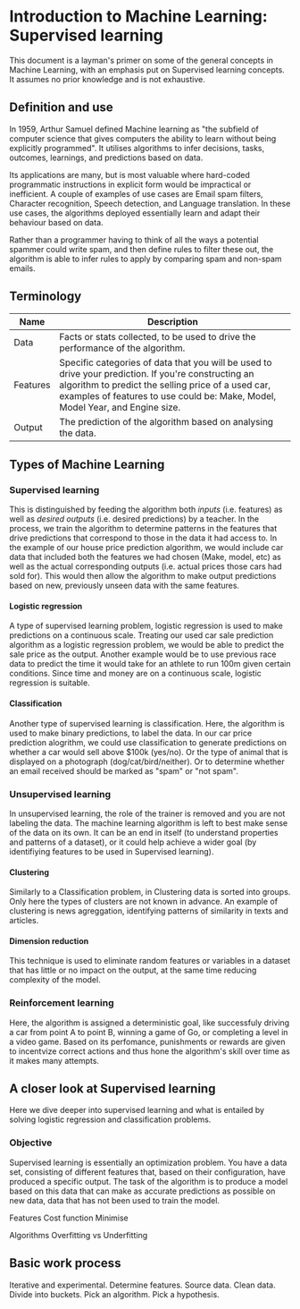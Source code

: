 # Introduction to Machine Learning: Supervised learning
This document is a layman's primer on some of the general concepts in
Machine Learning, with an emphasis put on Supervised learning concepts. It
assumes no prior knowledge and is not exhaustive.

## Definition and use 
In 1959, Arthur Samuel defined Machine learning as "the subfield of computer science that gives computers the ability to learn without being explicitly programmed". It utilises algorithms to infer decisions, tasks, outcomes, learnings, and predictions based on data.

Its applications are many, but is most valuable where hard-coded programmatic instructions in explicit form would be impractical or inefficient. A couple of examples of use cases are Email spam filters, Character recognition, Speech detection, and Language translation. In these use cases, the algorithms deployed essentially learn and adapt their behaviour based on data. 

Rather than a programmer having to think of all the ways a potential spammer could write spam, and then define rules to filter these out, the algorithm is able to infer rules to apply by comparing spam and non-spam emails. 

## Terminology

Name | Description
-----|--------
Data | Facts or stats collected, to be used to drive the performance of the algorithm. 
Features | Specific categories of data that you will be used to drive your prediction. If you're constructing an algorithm to predict the selling price of a used car, examples of features to use could be: Make, Model, Model Year, and Engine size.
Output | The prediction of the algorithm based on analysing the data.|

## Types of Machine Learning
### Supervised learning
This is distinguished by feeding the algorithm both _inputs_ (i.e. features) as well as _desired outputs_ (i.e. desired  predictions) by a teacher. In the process, we train the algorithm to determine patterns in the features that drive predictions that correspond to those in the data it had access to. In the example of our house price prediction algorithm, we would include car data that included both the features we had chosen (Make, model, etc) as well as the actual corresponding outputs (i.e. actual prices those cars had sold for). This would then allow the algorithm to make output predictions based on new, previously unseen data with the same features.

#### Logistic regression
A type of supervised learning problem, logistic regression is used to make predictions on a continuous scale. Treating our used car sale prediction algorithm as a logistic regression problem, we would be able to predict the sale price as the output. Another example would be to use previous race data to predict the time it would take for an athlete to run 100m given certain conditions. Since time and money are on a continuous scale, logistic regression is suitable.   
#### Classification
Another type of supervised learning is classification. Here, the algorithm is used to make binary predictions, to label the data. In our car price prediction alogrithm, we could use classification to generate predictions on whether a car would sell above $100k (yes/no). Or the type of animal that is displayed on a photograph (dog/cat/bird/neither). Or to determine whether an email received should be marked as "spam" or "not spam".

### Unsupervised learning
In unsupervised learning, the role of the trainer is removed and you are not labeling the data. The machine learning algorithm is left to best make sense of the data on its own. It can be an end in itself (to understand properties and patterns of a dataset), or it could help achieve a wider goal (by identifiying features to be used in Supervised learning). 
#### Clustering
Similarly to a Classification problem, in Clustering data is sorted into groups. Only here the types of clusters are not known in advance. An example of clustering is news agreggation, identifying patterns of similarity in texts and articles.  
#### Dimension reduction
This technique is used to eliminate random features or variables in a dataset that has little or no impact on the output, at the same time reducing complexity of the model. 
### Reinforcement learning
Here, the algorithm is assigned a deterministic goal, like successfuly driving a car from point A to point B, winning a game of Go, or completing a level in a video game. Based on its perfomance, punishments or rewards are given to incentvize correct actions and thus hone the algorithm's skill over time as it makes many attempts.

## A closer look at Supervised learning
Here we dive deeper into supervised learning and what is entailed by solving logistic regression and classification problems. 
### Objective
Supervised learning is essentially an optimization problem. You have a data set, consisting of different features that, based on their configuration, have produced a specific output. The task of the algorithm is to produce a model based on this data that can make as accurate predictions as possible on new data, data that has not been used to train the model.

Features
Cost function
Minimise 

Algorithms
Overfitting vs Underfitting

## Basic work process
Iterative and experimental. Determine features. Source data. Clean data.
Divide into buckets. Pick an algorithm. Pick a hypothesis.  
